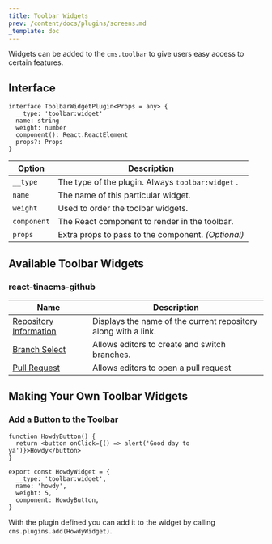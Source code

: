 ```yaml
---
title: Toolbar Widgets
prev: /content/docs/plugins/screens.md
_template: doc
---
```


Widgets can be added to the `cms.toolbar` to give users easy access to certain features.

## Interface

```tsx
interface ToolbarWidgetPlugin<Props = any> {
  __type: 'toolbar:widget'
  name: string
  weight: number
  component(): React.ReactElement
  props?: Props
}
```

| Option      | Description                                        |
| ----------- | -------------------------------------------------- |
| `__type`    | The type of the plugin. Always `toolbar:widget` .  |
| `name`      | The name of this particular widget.                |
| `weight`    | Used to order the toolbar widgets.                 |
| `component` | The React component to render in the toolbar.      |
| `props`     | Extra props to pass to the component. _(Optional)_ |

## Available Toolbar Widgets

### react-tinacms-github

| Name                                                                                                                                          | Description                                                    |
| --------------------------------------------------------------------------------------------------------------------------------------------- | -------------------------------------------------------------- |
| [Repository Information](https://github.com/tinacms/tinacms/blob/master/packages/react-tinacms-github/src/toolbar-plugins/RepoInfoPlugin.tsx) | Displays the name of the current repository along with a link. |
| [Branch Select](https://github.com/tinacms/tinacms/blob/master/packages/react-tinacms-github/src/toolbar-plugins/BranchSwitcherPlugin.tsx)    | Allows editors to create and switch branches.                  |
| [Pull Request](https://github.com/tinacms/tinacms/blob/master/packages/react-tinacms-github/src/toolbar-plugins/pull-request/PRPlugin.tsx)    | Allows editors to open a pull request                          |

## Making Your Own Toolbar Widgets

### Add a Button to the Toolbar

```tsx
function HowdyButton() {
  return <button onClick={() => alert('Good day to ya')}>Howdy</button>
}

export const HowdyWidget = {
  __type: 'toolbar:widget',
  name: 'howdy',
  weight: 5,
  component: HowdyButton,
}
```

With the plugin defined you can add it to the widget by calling `cms.plugins.add(HowdyWidget)`.
